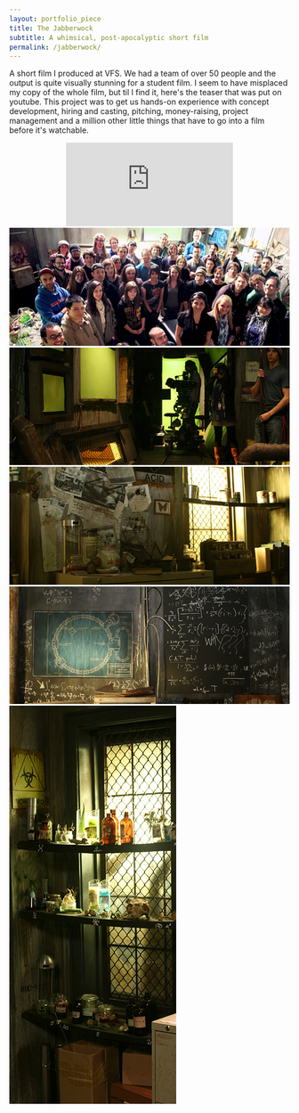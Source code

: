 ```yaml
---
layout: portfolio_piece
title: The Jabberwock
subtitle: A whimsical, post-apocalyptic short film
permalink: /jabberwock/
---
```



<p class="justify">A short film I produced at VFS. We had a team of over 50 people and the output is quite visually stunning for a student film. I seem to have misplaced my copy of the whole film, but til I find it, here's the teaser that was put on youtube. This project was to get us hands-on experience with concept development, hiring and casting, pitching, money-raising, project management and a million other little things that have to go into a film before it's watchable.</p>

<center>
<div class='embed-container'><iframe src='http://www.youtube.com/embed/TVPJkMNikLE' frameborder='0' allowfullscreen> </iframe></div>
</center>

<img class="port-img img-full" src="/media/Jabberwock/IMG_0844.jpg">
<img class="port-img img-full" src="/media/Jabberwock/Jabberwocky%20174.JPG">
<img class="port-img img-full" src="/media/Jabberwock/Jabberwocky%20073.JPG">
<img class="port-img img-full" src="/media/Jabberwock/Jabberwocky%20068.JPG">
<img class="port-img img-half" src="/media/Jabberwock/Jabberwocky%20214.JPG">
